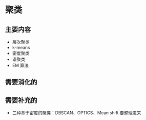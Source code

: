 # 聚类

## 主要内容

- 层次聚类
- k-means
- 密度聚类
- 谱聚类
- EM 算法

## 需要消化的


## 需要补充的


- 三种基于密度的聚类：DBSCAN、OPTICS、Mean shift  要整理进来
